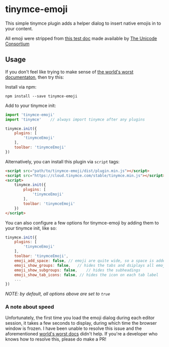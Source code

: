 # tinymce-emoji

This simple tinymce plugin adds a helper dialog to insert native emojis in to your content.

All emoji were stripped from [this test doc](http://unicode.org/Public/emoji/5.0/emoji-test.txt) made available by [The Unicode Consortium](http://unicode.org/)

## Usage

If you don't feel like trying to make sense of [the world's worst documentaton](https://www.tinymce.com/docs/), then try this:

Install via npm:
```
npm install --save tinymce-emoji
```

Add to your tinymce init:
```JavaScript
import 'tinymce-emoji'
import 'tinymce'    // always import tinymce after any plugins

tinymce.init({
    plugins: [
        'tinymceEmoji'
    ],
    toolbar: 'tinymceEmoji'
})
```

Alternatively, you can install this plugin via `script` tags:
```HTML
<script src="path/to/tinymce-emoji/dist/plugin.min.js"></script>
<script src="https://cloud.tinymce.com/stable/tinymce.min.js"></script>
<script>
    tinymce.init({
        plugins: [
            'tinymceEmoji'
        ],
        toolbar: 'tinymceEmoji'
    })
</script>
```

You can also configure a few options for tinymce-emoji by adding them to your tinymce init, like so:
```JavaScript
tinymce.init({
    plugins: [
        'tinymceEmoji'
    ],
    toolbar: 'tinymceEmoji',
    emoji_add_space: false, // emoji are quite wide, so a space is added automatically after each by default; this disables that extra space
    emoji_show_groups: false,   // hides the tabs and dsiplays all emojis on one page
    emoji_show_subgroups: false,    // hides the subheadings
    emoji_show_tab_icons: false, // hides the icon on each tab label
    ...
})
```
*NOTE: by default, all options above are set to `true`*

### A note about speed
Unfortunately, the first time you load the emoji dialog during each editor session, it takes a few seconds to display, during which time the browser window is frozen. I have been unable to resolve this issue and the aforementioned [world's worst docs](https://www.tinymce.com/docs/api/tinymce.ui) didn't help. If you're a developer who knows how to resolve this, please do make a PR!
